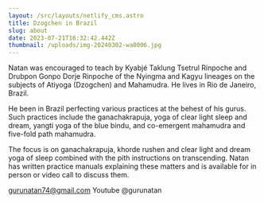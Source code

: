 ```yaml
---
layout: /src/layouts/netlify_cms.astro
title: Dzogchen in Brazil
slug: about
date: 2023-07-21T16:32:42.442Z
thumbnail: /uploads/img-20240302-wa0006.jpg
---
```

Natan was encouraged to teach by Kyabjé Taklung Tsetrul Rinpoche and Drubpon Gonpo Dorje Rinpoche of the Nyingma and Kagyu lineages on the subjects of Atiyoga (Dzogchen) and Mahamudra. He lives in Rio de Janeiro, Brazil.

He been in Brazil perfecting various practices at the behest of his gurus. Such practices include the ganachakrapuja, yoga of clear light sleep and dream, yangti yoga of the blue bindu, and co-emergent mahamudra and five-fold path mahamudra.

The focus is on ganachakrapuja, khorde rushen and clear light and dream yoga of sleep combined with the pith instructions on transcending. Natan has written practice manuals explaining these matters and is available for in person or video call to discuss them.

<gurunatan74@gmail.com>
Youtube @gurunatan